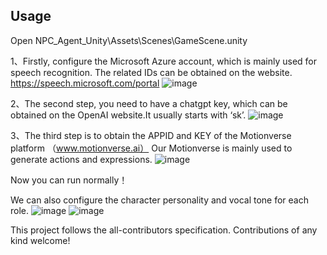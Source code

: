 ## Usage

Open NPC_Agent_Unity\Assets\Scenes\GameScene.unity

1、Firstly, configure the Microsoft Azure account, which is mainly used for speech recognition.
The related IDs can be obtained on the website.  https://speech.microsoft.com/portal
![image](https://github.com/Motionverse/NPC_Agent_Unity/assets/109574037/c33884a2-d2e8-40f0-9618-2d8112b3913f)

2、The second step, you need to have a chatgpt key, which can be obtained on the OpenAI website.It usually starts with ‘sk’.
![image](https://github.com/Motionverse/NPC_Agent_Unity/assets/109574037/e3618613-b3cf-48ee-a383-b3872a13f033)

3、The third step is to obtain the APPID and KEY of the Motionverse platform （www.motionverse.ai）
Our Motionverse is mainly used to generate actions and expressions.
![image](https://github.com/Motionverse/NPC_Agent_Unity/assets/109574037/39868509-f432-4dfc-9589-f517a8cf6257)

Now you can run normally！

We can also configure the character personality and vocal tone for each role.
![image](https://github.com/Motionverse/NPC_Agent_Unity/assets/109574037/8509bf2a-bf99-416e-9ba4-d66c36c46aa0)
![image](https://github.com/Motionverse/NPC_Agent_Unity/assets/109574037/f1b3c65b-130d-4f1a-ace6-d07cdf09dcad)



This project follows the all-contributors specification. Contributions of any kind welcome!
